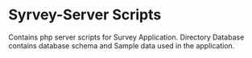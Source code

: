# Syrvey-Server Scripts
Contains php server scripts for Survey Application.
Directory Database contains database schema and Sample data used in the application.
